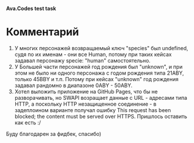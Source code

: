 **Ava.Codes test task**

# Комментарий

1. У многих персонажей возвращаемый ключ "species" был undefined, судя по их именам - они все Human, потому при таких кейсах задавал персонажу specie: "human" самостоятельно.
2. У Большей части персонажей год рождения был "unknown", и при этом не было ни одного персонажа с годом рождения типа 21ABY, только 45BBY и т.п. Потому при кейсах "unknown" год рождения задавал рандомно в диапазоне 0ABY - 50ABY.
3. Хотел выложить приложение на GitHub Pages, что бы не разворачивать, но SWAPI возращает данные с URL - адресами типа HTTP, а поскольку HTTP незащищенное соединение - в задеплоином варианте получал ошибку This request has been blocked; the content must be served over HTTPS. Пришлось оставить как есть :/

Буду благодарен за фидбек, спасибо)